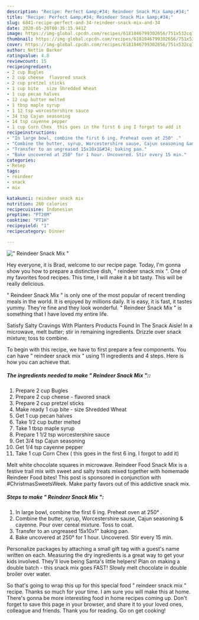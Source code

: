 ```yaml
---
description: "Recipe: Perfect &amp;#34; Reindeer Snack Mix &amp;#34;"
title: "Recipe: Perfect &amp;#34; Reindeer Snack Mix &amp;#34;"
slug: 6841-recipe-perfect-and-34-reindeer-snack-mix-and-34
date: 2020-05-20T00:35:15.941Z
image: https://img-global.cpcdn.com/recipes/6181046799302656/751x532cq70/reindeer-snack-mix-recipe-main-photo.jpg
thumbnail: https://img-global.cpcdn.com/recipes/6181046799302656/751x532cq70/reindeer-snack-mix-recipe-main-photo.jpg
cover: https://img-global.cpcdn.com/recipes/6181046799302656/751x532cq70/reindeer-snack-mix-recipe-main-photo.jpg
author: Nettie Barker
ratingvalue: 4.8
reviewcount: 15
recipeingredient:
- 2 cup Bugles
- 2 cup cheese  flavored snack
- 2 cup pretzel sticks
- 1 cup bite   size Shredded Wheat
- 1 cup pecan halves
- 12 cup butter melted
- 1 tbsp maple syrup
- 1 12 tsp worcestershire sauce
- 34 tsp Cajun seasoning
- 14 tsp cayenne pepper
- 1 cup Corn Chex  this goes in the first 6 ing I forgot to add it
recipeinstructions:
- "In large bowl, combine the first 6 ing. Preheat oven at 250° ."
- "Combine the butter, syrup, Worcestershire sause, Cajun seasoning &amp; cayenne. Pour over cereal mixture. Toss to coat."
- "Transfer to an ungreased 15x10x1&#34; baking pan."
- "Bake uncovered at 250° for 1 hour. Uncovered. Stir every 15 min."
categories:
- Resep
tags:
- reindeer
- snack
- mix

katakunci: reindeer snack mix
nutrition: 260 calories
recipecuisine: Indonesian
preptime: "PT20M"
cooktime: "PT1H"
recipeyield: "1"
recipecategory: Dinner

---
```



![&#34; Reindeer Snack Mix &#34;](https://img-global.cpcdn.com/recipes/6181046799302656/751x532cq70/reindeer-snack-mix-recipe-main-photo.jpg)

Hey everyone, it is Brad, welcome to our recipe page. Today, I'm gonna show you how to prepare a distinctive dish, &#34; reindeer snack mix &#34;. One of my favorites food recipes. This time, I will make it a bit tasty. This will be really delicious.

&#34; Reindeer Snack Mix &#34; is only one of the most popular of recent trending meals in the world. It is enjoyed by millions daily. It is easy, it is fast, it tastes yummy. They're fine and they look wonderful. &#34; Reindeer Snack Mix &#34; is something that I have loved my entire life.

Satisfy Salty Cravings With Planters Products Found In The Snack Aisle! In a microwave, melt butter; stir in remaining ingredients. Drizzle over snack mixture; toss to combine.


To begin with this recipe, we have to first prepare a few components. You can have &#34; reindeer snack mix &#34; using 11 ingredients and 4 steps. Here is how you can achieve that.

##### The ingredients needed to make &#34; Reindeer Snack Mix &#34;::

1. Prepare 2 cup Bugles
1. Prepare 2 cup cheese - flavored snack
1. Prepare 2 cup pretzel sticks
1. Make ready 1 cup bite -  size Shredded Wheat
1. Get 1 cup pecan halves
1. Take 1/2 cup butter melted
1. Take 1 tbsp maple syrup
1. Prepare 1 1/2 tsp worcestershire sauce
1. Get 3/4 tsp Cajun seasoning
1. Get 1/4 tsp cayenne pepper
1. Take 1 cup Corn Chex ( this goes in the first 6 ing. I forgot to add it)


Melt white chocolate squares in microwave. Reindeer Food Snack Mix is a festive trail mix with sweet and salty treats mixed together with homemade Reindeer Food bites! This post is sponsored in conjunction with #ChristmasSweetsWeek. Make party favors out of this addictive snack mix. 

##### Steps to make &#34; Reindeer Snack Mix &#34;:

1. In large bowl, combine the first 6 ing. Preheat oven at 250° .
1. Combine the butter, syrup, Worcestershire sause, Cajun seasoning &amp; cayenne. Pour over cereal mixture. Toss to coat.
1. Transfer to an ungreased 15x10x1&#34; baking pan.
1. Bake uncovered at 250° for 1 hour. Uncovered. Stir every 15 min.


Personalize packages by attaching a small gift tag with a guest&#39;s name written on each. Measuring the dry ingredients is a great way to get your kids involved. They&#39;ll love being Santa&#39;s little helpers! Plan on making a double batch - this snack mix goes FAST! Slowly melt chocolate in double broiler over water. 

So that's going to wrap this up for this special food &#34; reindeer snack mix &#34; recipe. Thanks so much for your time. I am sure you will make this at home. There's gonna be more interesting food in home recipes coming up. Don't forget to save this page in your browser, and share it to your loved ones, colleague and friends. Thank you for reading. Go on get cooking!
